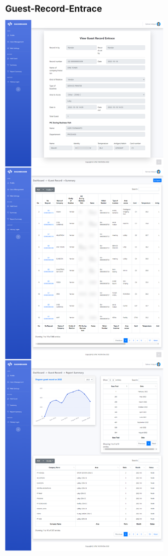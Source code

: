 # Guest-Record-Entrace
<img src="https://raw.githubusercontent.com/mametNg/Guest-Record-Entrace/main/assets/img/1.png">
<img src="https://raw.githubusercontent.com/mametNg/Guest-Record-Entrace/main/assets/img/2.png">
<img src="https://raw.githubusercontent.com/mametNg/Guest-Record-Entrace/main/assets/img/3.png">
